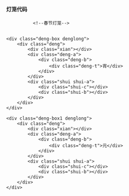 #### 灯笼代码

    
    
<style>
    .deng-box {
    position: fixed;
    top: -40px;
    right: -20px;
    z-index: 9999;
    pointer-events: none;
}

.deng-box1 {
    position: fixed;
    top: -30px;
    right: 10px;
    z-index: 9999;
    pointer-events: none;
}

.deng-box1 .deng {
    position: relative;
    width: 120px;
    height: 90px;
    margin: 50px;
    background: #d8000f;
    background: rgba(216, 0, 15, 0.8);
    border-radius: 50% 50%;
    -webkit-transform-origin: 50% -100px;
    -webkit-animation: swing 5s infinite ease-in-out;
    box-shadow: -5px 5px 30px 4px rgba(252, 144, 61, 1);
}

.deng {
    position: relative;
    width: 120px;
    height: 90px;
    margin: 50px;
    background: #d8000f;
    background: rgba(216, 0, 15, 0.8);
    border-radius: 50% 50%;
    -webkit-transform-origin: 50% -100px;
    -webkit-animation: swing 3s infinite ease-in-out;
    box-shadow: -5px 5px 50px 4px rgba(250, 108, 0, 1);
}

.deng-a {
    width: 100px;
    height: 90px;
    background: #d8000f;
    background: rgba(216, 0, 15, 0.1);
    margin: 12px 8px 8px 10px;
    border-radius: 50% 50%;
    border: 2px solid #dc8f03;
}

.deng-b {
    width: 45px;
    height: 90px;
    background: #d8000f;
    background: rgba(216, 0, 15, 0.1);
    margin: -2px 8px 8px 26px;
    border-radius: 50% 50%;
    border: 2px solid #dc8f03;
}

.xian {
    position: absolute;
    top: -20px;
    left: 60px;
    width: 2px;
    height: 20px;
    background: #dc8f03;
}

.shui-a {
    position: relative;
    width: 5px;
    height: 20px;
    margin: -5px 0 0 59px;
    -webkit-animation: swing 4s infinite ease-in-out;
    -webkit-transform-origin: 50% -45px;
    background: #ffa500;
    border-radius: 0 0 5px 5px;
}

.shui-b {
    position: absolute;
    top: 14px;
    left: -2px;
    width: 10px;
    height: 10px;
    background: #dc8f03;
    border-radius: 50%;
}

.shui-c {
    position: absolute;
    top: 18px;
    left: -2px;
    width: 10px;
    height: 35px;
    background: #ffa500;
    border-radius: 0 0 0 5px;
}

.deng:before {
    position: absolute;
    top: -7px;
    left: 29px;
    height: 12px;
    width: 60px;
    content: " ";
    display: block;
    z-index: 999;
    border-radius: 5px 5px 0 0;
    border: solid 1px #dc8f03;
    background: #ffa500;
    background: linear-gradient(to right, #dc8f03, #ffa500, #dc8f03, #ffa500, #dc8f03);
}

.deng:after {
    position: absolute;
    bottom: -7px;
    left: 10px;
    height: 12px;
    width: 60px;
    content: " ";
    display: block;
    margin-left: 20px;
    border-radius: 0 0 5px 5px;
    border: solid 1px #dc8f03;
    background: #ffa500;
    background: linear-gradient(to right, #dc8f03, #ffa500, #dc8f03, #ffa500, #dc8f03);
}

.deng-t {
    font-family: 华文行楷, Arial, Lucida Grande, Tahoma, sans-serif;
    font-size: 3.2rem;
    color: #dc8f03;
    font-weight: bold;
    line-height: 85px;
    text-align: center;
}

.night .deng-t,
.night .deng-box,
.night .deng-box1 {
    background: transparent !important;
}

@-moz-keyframes swing {
    0% {
        -moz-transform: rotate(-10deg)
    }

    50% {
        -moz-transform: rotate(10deg)
    }

    100% {
        -moz-transform: rotate(-10deg)
    }
}

@-webkit-keyframes swing {
    0% {
        -webkit-transform: rotate(-10deg)
    }

    50% {
        -webkit-transform: rotate(10deg)
    }

    100% {
        -webkit-transform: rotate(-10deg)
    }
}

    </style>
              <!--春节灯笼-->
    
    
    <div class="deng-box denglong">
        <div class="deng">
            <div class="xian"></div>
            <div class="deng-a">
                <div class="deng-b">
                    <div class="deng-t">宵</div>
                </div>
            </div>
            <div class="shui shui-a">
                <div class="shui-c"></div>
                <div class="shui-b"></div>
            </div>
        </div>
    </div>

    <div class="deng-box1 denglong">
        <div class="deng">
            <div class="xian"></div>
            <div class="deng-a">
                <div class="deng-b">
                    <div class="deng-t">元</div>
                </div>
            </div>
            <div class="shui shui-a">
                <div class="shui-c"></div>
                <div class="shui-b"></div>
            </div>
        </div>
    </div>

</div>
